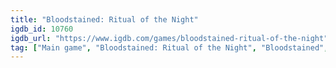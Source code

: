 ```yaml
---
title: "Bloodstained: Ritual of the Night"
igdb_id: 10760
igdb_url: "https://www.igdb.com/games/bloodstained-ritual-of-the-night"
tag: ["Main game", "Bloodstained: Ritual of the Night", "Bloodstained", "505 Games", "WayForward Technologies", "Inti Creates", "Armature Studio", "DICO Co., Ltd.", "ArtPlay", "Platform", "Role-playing (RPG)", "Adventure", "Single player", "Multiplayer", "Co-operative", "Side view", "Action", "Fantasy", "Horror"]
---
```

